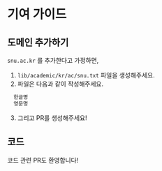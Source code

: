 # 기여 가이드

## 도메인 추가하기

`snu.ac.kr` 를 추가한다고 가정하면,

1. `lib/academic/kr/ac/snu.txt` 파일을 생성해주세요.
2. 파일은 다음과 같이 작성해주세요.

  ```txt
    한글명
    영문명
  ```

3. 그리고 PR를 생성해주세요!

## 코드

코드 관련 PR도 환영합니다!